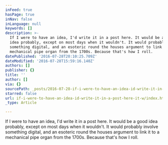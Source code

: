 ```yaml
---
inFeed: true
hasPage: true
inNav: false
inLanguage: null
keywords: []
description: >-
  If I were to have an idea, I'd write it in a post here. It would be a good
  idea probably, except on most days when it wouldn't. It would probably involve
  something digital, and an esoteric round the houses argument to link it to a
  mechanical pipe organ from the 1700s. Because that's how I roll.
datePublished: '2016-07-28T20:10:25.709Z'
dateModified: '2016-07-28T15:59:16.140Z'
authors: []
publisher: {}
title: ''
author: []
via: {}
sourcePath: _posts/2016-07-28-if-i-were-to-have-an-idea-id-write-it-in-a-post-here-it-w.md
starred: false
url: if-i-were-to-have-an-idea-id-write-it-in-a-post-here-it-w/index.html
_type: Article

---
```

If I were to have an idea, I'd write it in a post here. It would be a good idea probably, except on most days when it wouldn't. It would probably involve something digital, and an esoteric round the houses argument to link it to a mechanical pipe organ from the 1700s. Because that's how I roll.